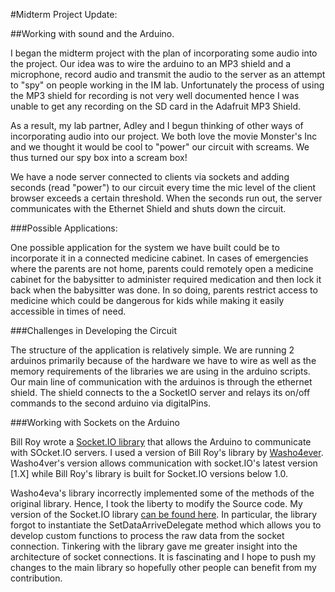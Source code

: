 #Midterm Project Update:

##Working with sound and the Arduino. 

I began the midterm project with the plan of incorporating some audio into the project. Our idea was to wire the arduino to an MP3 shield and a microphone, record audio and transmit the audio to the server as an attempt to "spy" on people working in the IM lab. Unfortunately the process of using the MP3 shield for recording is not very well documented hence I was unable to get any recording on the SD card in the Adafruit MP3 Shield. 

As a result, my lab partner, Adley and I begun thinking of other ways of incorporating audio into our project. We both love the movie Monster's Inc and we thought it would be cool to "power" our circuit with screams. We thus turned our spy box into a scream box! 

We have a node server connected to clients via sockets and adding seconds (read "power") to our circuit every time the mic level of the client browser exceeds a certain threshold. When the seconds run out, the server communicates with the Ethernet Shield and shuts down the circuit.

###Possible Applications:

One possible application for the system we have built could be to incorporate it in a connected medicine cabinet. In cases of emergencies where the parents are not home, parents could remotely open a medicine cabinet for the babysitter to administer required medication and then lock it back when the babysitter was done. In so doing, parents restrict access to medicine which could be dangerous for kids while making it easily accessible in times of need.

###Challenges in Developing the Circuit

The structure of the application is relatively simple. We are running 2 arduinos primarily because of the hardware we have to wire as well as the memory requirements of the libraries we are using in the arduino scripts. Our main line of communication with the arduinos is through the ethernet shield. The shield connects to the a SocketIO server and relays its on/off commands to the second arduino via digitalPins.

###Working with Sockets on the Arduino

Bill Roy wrote a [Socket.IO library](https://github.com/billroy/socket.io-arduino-client) that allows the Arduino to communicate with SOcket.IO servers. I used a version of Bill Roy's library by [Washo4ever](http://github.com/washo4evr/Socket.io-v1.x-Library). Washo4ver's version allows communication with socket.IO's latest version [1.X] while Bill Roy's library is built for Socket.IO versions below 1.0. 

Washo4eva's library incorrectly implemented some of the methods of the original library. Hence, I took the liberty to modify the Source code. My version of the Socket.IO library [can be found here](https://github.com/macdavel/ArduinoSocketIO). In particular, the library forgot to instantiate the SetDataArriveDelegate method which allows you to develop custom functions to process the raw data from the socket connection. Tinkering with the library gave me greater insight into the architecture of socket connections. It is fascinating and I hope to push my changes to the main library so hopefully other people can benefit from my contribution. 

